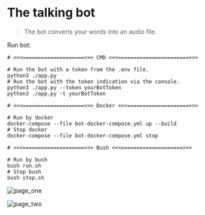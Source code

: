 The talking bot
=======

> The bot converts your words into an audio file.

Run bot:
```shell
# <<<====================>>> CMD <<<=======================>>>

# Run the bot with a token from the .env file.
python3 ./app.py
# Run the bot with the token indication via the console.
python3 ./app.py --token yourBotToken
python3 ./app.py -t yourBotToken

# <<<====================>>> Docker <<<====================>>>

# Run by docker
docker-compose --file bot-docker-compose.yml up --build
# Stop docker
docker-compose --file bot-docker-compose.yml stop

# <<<====================>>> Bush <<<====================>>>

# Run by bush
bush run.sh
# Stop bush
bush stop.sh
```

![page_one](https://user-images.githubusercontent.com/84931791/166212800-51e1de55-2c6a-482c-b9df-8eaab2dd4084.png)

![page_two](https://user-images.githubusercontent.com/84931791/166212815-7221b5d7-efa8-4e68-9a14-98ae2be97cfc.png)
